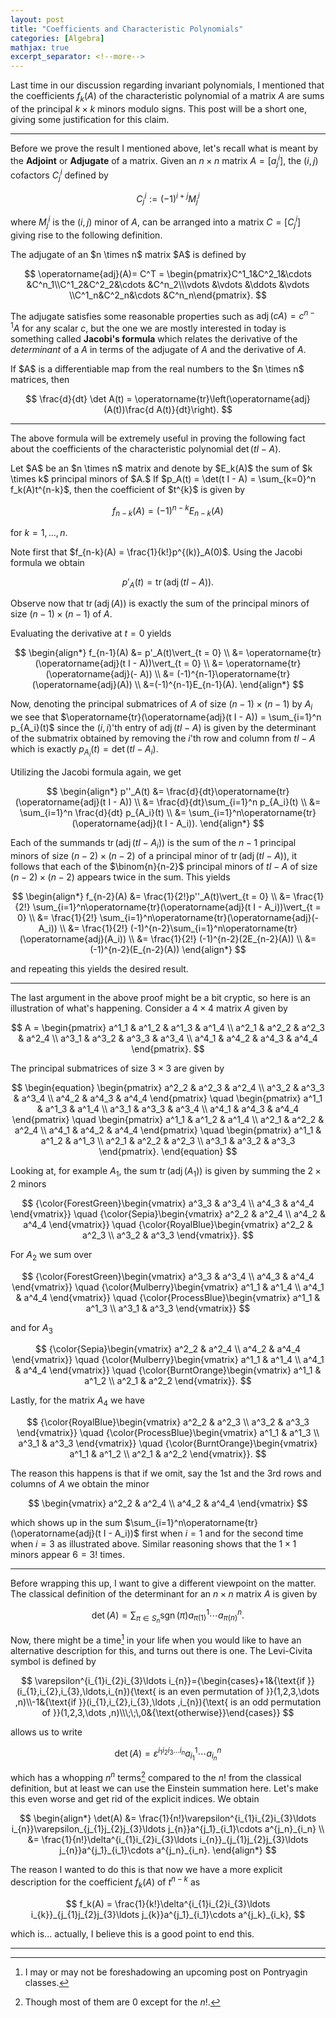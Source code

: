```yaml
---
layout: post
title: "Coefficients and Characteristic Polynomials"
categories: [Algebra]
mathjax: true
excerpt_separator: <!--more-->
---
```


Last time in our discussion regarding invariant polynomials, I mentioned that the coefficients $f_k(A)$ of the characteristic polynomial of a matrix $A$ are sums of the principal $k \times k$ minors modulo signs. This post will be a short one, giving some justification for this claim.

<!--more-->

---

Before we prove the result I mentioned above, let's recall what is meant by the <b>Adjoint</b> or <b>Adjugate</b> of a matrix. Given an $n \times n$ matrix $A = [a^i_j]$, the $(i,j)$ cofactors $C^i_j$ defined by 

$$
C^i_j := (-1)^{i+j}M^i_j
$$

where $M^i_j$ is the $(i,j)$ minor of $A$, can be arranged into a matrix $C = [C^i_j]$ giving rise to the following definition.

<div class="definition">
The adjugate of an $n \times n$ matrix $A$ is defined by

$$
\operatorname{adj}(A)= C^T = \begin{pmatrix}C^1_1&C^2_1&\cdots &C^n_1\\C^1_2&C^2_2&\cdots &C^n_2\\\vdots &\vdots &\ddots &\vdots \\C^1_n&C^2_n&\cdots &C^n_n\end{pmatrix}.
$$

</div>

The adjugate satisfies some reasonable properties such as $\operatorname{adj}(cA) = c^{n-1}A$ for any scalar $c$, but the one we are mostly interested in today is something called <b>Jacobi's formula</b> which relates the derivative of the _determinant_ of a $A$ in terms of the adjugate of $A$ and the derivative of $A$.

<div class="theorem" text="(Jacobi's formula)">
If $A$ is a differentiable map from the real numbers to the $n \times n$ matrices, then

$$
\frac{d}{dt} \det A(t) = \operatorname{tr}\left(\operatorname{adj}(A(t))\frac{d A(t)}{dt}\right).
$$

</div>

---

The above formula will be extremely useful in proving the following fact about the coefficients of the characteristic polynomial $\det(t I - A)$.

<div class="proposition">
Let $A$ be an $n \times n$ matrix and denote by $E_k(A)$ the sum of $k \times k$ principal minors of $A.$ If $p_A(t) = \det(t I - A) = \sum_{k=0}^n f_k(A)t^{n-k}$, then the coefficient of $t^{k}$ is given by

$$
f_{n-k}(A) = (-1)^{n-k}E_{n-k}(A)
$$

for $k = 1,\dots, n$.
</div>

<div class="proof">
Note first that $f_{n-k}(A) = \frac{1}{k!}p^{(k)}_A(0)$. Using the Jacobi formula we obtain

$$
p'_A(t) = \operatorname{tr}(\operatorname{adj}(t I - A)).
$$

Observe now that $\operatorname{tr}(\operatorname{adj}(A))$ is exactly the sum of the principal minors of size $(n-1) \times (n-1)$ of $A$.

Evaluating the derivative at $t = 0$ yields

$$
\begin{align*}
f_{n-1}(A) &= p'_A(t)\vert_{t = 0} \\
&= \operatorname{tr}(\operatorname{adj}(t I - A))\vert_{t = 0} \\
&= \operatorname{tr}(\operatorname{adj}(- A)) \\
&= (-1)^{n-1}\operatorname{tr}(\operatorname{adj}(A)) \\
&=(-1)^{n-1}E_{n-1}(A).
\end{align*}
$$

Now, denoting the principal submatrices of $A$ of size $(n-1) \times (n-1)$ by $A_i$ we see that $\operatorname{tr}(\operatorname{adj}(t I - A)) = \sum_{i=1}^n p_{A_i}(t)$ since the $(i,i)$'th entry of $\operatorname{adj}(t I - A)$ is given by the determinant of the submatrix obtained by removing the $i$'th row and column from $t I - A$ which is exactly $p_{A_i}(t) = \det(t I - A_i)$.

Utilizing the Jacobi formula again, we get

$$
\begin{align*}
p''_A(t) &= \frac{d}{dt}\operatorname{tr}(\operatorname{adj}(t I - A)) \\
&= \frac{d}{dt}\sum_{i=1}^n p_{A_i}(t) \\
&= \sum_{i=1}^n \frac{d}{dt} p_{A_i}(t) \\
&= \sum_{i=1}^n\operatorname{tr}(\operatorname{adj}(t I - A_i)).
\end{align*}
$$


Each of the summands $\operatorname{tr}(\operatorname{adj}(t I - A_i))$ is the sum of the $n-1$ principal minors of size $(n-2) \times (n-2)$ of a principal minor of $\operatorname{tr}(\operatorname{adj}(t I - A))$, it follows that each of the $\binom{n}{n-2}$ principal minors of $t I - A$ of size $(n-2) \times (n-2)$ appears twice in the sum. This yields

$$
\begin{align*}
f_{n-2}(A) &= \frac{1}{2!}p''_A(t)\vert_{t = 0} \\
&= \frac{1}{2!} \sum_{i=1}^n\operatorname{tr}(\operatorname{adj}(t I - A_i))\vert_{t = 0} \\
&= \frac{1}{2!} \sum_{i=1}^n\operatorname{tr}(\operatorname{adj}(- A_i)) \\
&= \frac{1}{2!} (-1)^{n-2}\sum_{i=1}^n\operatorname{tr}(\operatorname{adj}(A_i)) \\
&= \frac{1}{2!} (-1)^{n-2}(2E_{n-2}(A)) \\
&= (-1)^{n-2}(E_{n-2}(A))
\end{align*}
$$

and repeating this yields the desired result.

</div>

---

The last argument in the above proof might be a bit cryptic, so here is an illustration of what's happening. Consider a $4 \times 4$ matrix $A$ given by

$$
A = \begin{pmatrix}
a^1_1 & a^1_2 & a^1_3 & a^1_4 \\
a^2_1 & a^2_2 & a^2_3 & a^2_4 \\
a^3_1 & a^3_2 & a^3_3 & a^3_4 \\
a^4_1 & a^4_2 & a^4_3 & a^4_4
\end{pmatrix}.
$$

The principal submatrices of size $3 \times 3$ are given by

$$
\begin{equation}
\begin{pmatrix}
a^2_2 & a^2_3 & a^2_4 \\
a^3_2 & a^3_3 & a^3_4 \\
a^4_2 & a^4_3 & a^4_4
\end{pmatrix} \quad
\begin{pmatrix}
a^1_1 & a^1_3 & a^1_4 \\
a^3_1 & a^3_3 & a^3_4 \\
a^4_1 & a^4_3 & a^4_4
\end{pmatrix} \quad
\begin{pmatrix}
a^1_1 & a^1_2 & a^1_4 \\
a^2_1 & a^2_2 & a^2_4 \\
a^4_1 & a^4_2 & a^4_4
\end{pmatrix} \quad
\begin{pmatrix}
a^1_1 & a^1_2 & a^1_3 \\
a^2_1 & a^2_2 & a^2_3 \\
a^3_1 & a^3_2 & a^3_3
\end{pmatrix}.
\end{equation}
$$


Looking at, for example $A_1$, the sum $\operatorname{tr}(\operatorname{adj}(A_1))$ is given by summing the $2 \times 2$ minors 

$$
{\color{ForestGreen}\begin{vmatrix}
a^3_3 & a^3_4 \\
a^4_3 & a^4_4 
\end{vmatrix}} \quad
{\color{Sepia}\begin{vmatrix}
a^2_2 & a^2_4 \\
a^4_2 & a^4_4 
\end{vmatrix}} \quad
{\color{RoyalBlue}\begin{vmatrix}
a^2_2 & a^2_3 \\
a^3_2 & a^3_3 
\end{vmatrix}}.
$$

For $A_2$ we sum over

$$
{\color{ForestGreen}\begin{vmatrix}
a^3_3 & a^3_4 \\
a^4_3 & a^4_4 
\end{vmatrix}} \quad
{\color{Mulberry}\begin{vmatrix}
a^1_1 & a^1_4 \\
a^4_1 & a^4_4 
\end{vmatrix}} \quad
{\color{ProcessBlue}\begin{vmatrix}
a^1_1 & a^1_3 \\
a^3_1 & a^3_3 
\end{vmatrix}}
$$

and for $A_3$

$$
{\color{Sepia}\begin{vmatrix}
a^2_2 & a^2_4 \\
a^4_2 & a^4_4 
\end{vmatrix}} \quad
{\color{Mulberry}\begin{vmatrix}
a^1_1 & a^1_4 \\
a^4_1 & a^4_4 
\end{vmatrix}} \quad
{\color{BurntOrange}\begin{vmatrix}
a^1_1 & a^1_2 \\
a^2_1 & a^2_2 
\end{vmatrix}}.
$$

Lastly, for the matrix $A_4$ we have

$$
{\color{RoyalBlue}\begin{vmatrix}
a^2_2 & a^2_3 \\
a^3_2 & a^3_3 
\end{vmatrix}} \quad
{\color{ProcessBlue}\begin{vmatrix}
a^1_1 & a^1_3 \\
a^3_1 & a^3_3 
\end{vmatrix}} \quad
{\color{BurntOrange}\begin{vmatrix}
a^1_1 & a^1_2 \\
a^2_1 & a^2_2 
\end{vmatrix}}.
$$

The reason this happens is that if we omit, say the $1$st and the $3$rd rows and columns of $A$ we obtain the minor

$$
  \begin{vmatrix}
a^2_2 & a^2_4 \\
a^4_2 & a^4_4 
\end{vmatrix}
$$

which shows up in the sum $\sum_{i=1}^n\operatorname{tr}(\operatorname{adj}(t I - A_i))$ first when $i = 1$ and for the second time when $i = 3$ as illustrated above. Similar reasoning shows that the $1 \times 1$ minors appear $6 = 3!$ times.

---

Before wrapping this up, I want to give a different viewpoint on the matter. The classical definition of the determinant for an $n \times n$ matrix $A$ is given by

$$
\det(A) = \sum_{\pi \in S_n} \operatorname{sgn}(\pi)a^1_{\pi(1)}\cdots a^n_{\pi(n)}.
$$

Now, there might be a time[^1] in your life when you would like to have an alternative description for this, and turns out there is one. The Levi-Civita symbol is defined by

$$
\varepsilon^{i_{1}i_{2}i_{3}\ldots i_{n}}={\begin{cases}+1&{\text{if }}(i_{1},i_{2},i_{3},\ldots,i_{n}){\text{ is an even permutation of }}(1,2,3,\dots ,n)\\-1&{\text{if }}(i_{1},i_{2},i_{3},\ldots ,i_{n}){\text{ is an odd permutation of }}(1,2,3,\dots ,n)\\\;\;\,0&{\text{otherwise}}\end{cases}}
$$

allows us to write

$$
\det(A) = \varepsilon^{i_{1}i_{2}i_{3}\ldots i_{n}}a^1_{i_1}\cdots a^n_{i_n}
$$

which has a whopping $n^n$ terms[^2] compared to the $n!$ from the classical definition, but at least we can use the Einstein summation here. Let's make this even worse and get rid of the explicit indices. We obtain

$$
\begin{align*}
\det(A) &= \frac{1}{n!}\varepsilon^{i_{1}i_{2}i_{3}\ldots i_{n}}\varepsilon_{j_{1}j_{2}j_{3}\ldots j_{n}}a^{j_1}_{i_1}\cdots a^{j_n}_{i_n} \\ 
&= \frac{1}{n!}\delta^{i_{1}i_{2}i_{3}\ldots i_{n}}_{j_{1}j_{2}j_{3}\ldots j_{n}}a^{j_1}_{i_1}\cdots a^{j_n}_{i_n}.
\end{align*}
$$

The reason I wanted to do this is that now we have a more explicit description for the coefficient $f_{k}(A)$ of $t^{n-k}$ as 

$$
f_k(A) = \frac{1}{k!}\delta^{i_{1}i_{2}i_{3}\ldots i_{k}}_{j_{1}j_{2}j_{3}\ldots j_{k}}a^{j_1}_{i_1}\cdots a^{j_k}_{i_k},
$$

which is... actually, I believe this is a good point to end this.

---

[^1]: I may or may not be foreshadowing an upcoming post on Pontryagin classes.

[^2]: Though most of them are $0$ except for the $n!$.